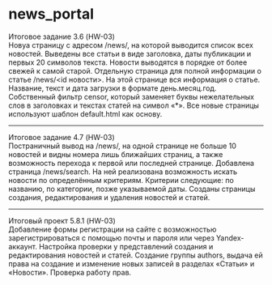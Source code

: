 # news_portal
Итоговое задание 3.6 (HW-03)         
Новуа страницу с адресом /news/, на которой выводится список всех новостей.
Выведены все статьи в виде заголовка, даты публикации и первых 20 символов текста.
Новости выводятся в порядке от более свежей к самой старой.
Отдельную страница для полной информации о статье /news/<id новости>.
На этой странице вся информация о статье. Название, текст и дата загрузки в формате день.месяц.год.
Собственный фильтр censor, который заменяет буквы нежелательных слов в заголовках и текстах статей на символ «*».
Все новые страницы  используют шаблон default.html как основу.

-----------------------------------------------------------------------------------------------------------------

Итоговое задание 4.7 (HW-03)           
Постраничный вывод на /news/, на одной странице не больше 10 новостей и видны номера лишь ближайших страниц, а также возможность перехода к первой или последней странице.
Добавлена страница /news/search. На ней  реализована возможность искать новости по определённым критериям. Критерии  следующие:
по названию, по категории, позже указываемой даты.
 Созданы страницы создания, редактирования и удаления новостей и статей. 


-----------------------------------------------------------------------------------------------------------------

Итоговый проект 5.8.1 (HW-03)            
Добавление формы регистрации на сайте с возможностью зарегистрироваться с помощью почты и пароля или через Yandex-аккаунт.
Настройка проверки у представлений создания и редактирования новостей и статей. Создание группы authors, выдача ей права на создание и изменение новых записей в разделах «Статьи» и «Новости».
Проверка работу прав.
